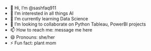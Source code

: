 - 👋 Hi, I’m @sashfaq911
- 👀 I’m interested in all things AI
- 🌱 I’m currently learning Data Science
- 💞️ I’m looking to collaborate on Python Tableau, PowerBI projects
- 📫 How to reach me: message me here
- 😄 Pronouns: she/her
- ⚡ Fun fact: plant mom

<!---
sashfaq911/sashfaq911 is a ✨ special ✨ repository because its `README.md` (this file) appears on your GitHub profile.
You can click the Preview link to take a look at your changes.
--->
